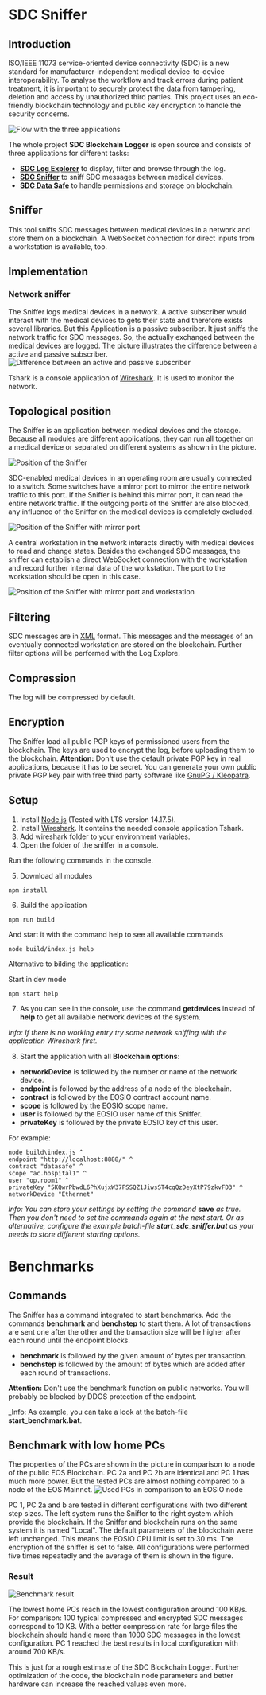 # SDC Sniffer

## Introduction
ISO/IEEE 11073 service-oriented device connectivity (SDC) is a new standard for manufacturer-independent medical device-to-device interoperability. To analyse the workflow and track errors during patient treatment, it is important to securely protect the data from tampering, deletion and access by unauthorized third parties. This project uses an eco-friendly blockchain technology and public key encryption to handle the security concerns.

![Flow with the three applications](./doc/img/encryption.png "Usage of the applications")

The whole project **SDC Blockchain Logger** is open source and consists of three applications for different tasks:
- [**SDC Log Explorer**](https://github.com/KevinTuncer/sdc-log-explorer) to display, filter and browse through the log.
- [**SDC Sniffer**](https://github.com/KevinTuncer/sdc-sniffer) to sniff SDC messages between medical devices. 
- [**SDC Data Safe**](https://github.com/KevinTuncer/sdc-data-safe) to handle permissions and storage on blockchain.

## Sniffer
This tool sniffs SDC messages between medical devices in a network and store them on a blockchain. A WebSocket connection for direct inputs from a workstation is available, too.

## Implementation

### Network sniffer
The Sniffer logs medical devices in a network. A active subscriber would interact with the medical devices to gets their state and therefore exists several libraries. But this Application is a passive subscriber. It just sniffs the network traffic for SDC messages. So, the actually exchanged between the medical devices are logged. The picture illustrates the difference between a active and passive subscriber.
![Difference between an active and passive subscriber](./doc/img/active_passive_difference.png "Difference between an active and passive subscriber")

Tshark is a console application of [Wireshark](https://www.wireshark.org). It is used to monitor the network.

## Topological position
The Sniffer is an application between medical devices and the storage. Because all modules are different applications, they can run all together on a medical device or separated on different systems as shown in the picture.

![Position of the Sniffer](./doc/img/sniffer_position.png "Position of the Sniffer")

SDC-enabled medical devices in an operating room are usually connected to a switch. Some switches have a mirror port to mirror the entire network traffic to this port. If the Sniffer is behind this mirror port, it can read the entire network traffic.
If the outgoing ports of the Sniffer are also blocked, any influence of the Sniffer on the medical devices is completely excluded.

![Position of the Sniffer with mirror port](./doc/img/mirrorport.png "Position of the Sniffer with mirror port")

A central workstation in the network interacts directly with medical devices to read and change states. Besides the exchanged SDC messages, the sniffer can establish a direct WebSocket connection with the workstation and record further internal data of the workstation. The port to the workstation should be open in this case.

![Position of the Sniffer with mirror port and workstation](./doc/img/mirrorport_workstation.png "Position of the Sniffer with mirror port and workstation")

## Filtering
SDC messages are in [XML](https://de.wikipedia.org/wiki/Extensible_Markup_Language) format. This messages and the messages of an eventually connected workstation are stored on the blockchain. Further filter options will be performed with the Log Explore.

## Compression
The log will be compressed by default.

## Encryption
The Sniffer load all public PGP keys of permissioned users from the blockchain. The keys are used to encrypt the log, before uploading them to the blockchain. **Attention:** Don't use the default private PGP key in real applications, because it has to be secret. You can generate your own public private PGP key pair with free third party software like [GnuPG / Kleopatra](https://www.openpgp.org/software/kleopatra/).

## Setup
1. Install [Node.js](https://nodejs.org) (Tested with LTS version 14.17.5).
2. Install [Wireshark](https://www.wireshark.org). It contains the needed console application Tshark.
3. Add wireshark folder to your environment variables.
4. Open the folder of the sniffer in a console.

Run the following commands in the console.

5. Download all modules
```properties
npm install
```
6. Build the application
```properties
npm run build
```
And start it with the command help to see all available commands
```properties
node build/index.js help
```
Alternative to bilding the application:

Start in dev mode
```properties
npm start help
```
7. As you can see in the console, use the command **getdevices**  instead of **help** to get all available network devices of the system.

_Info: If there is no working entry try some network sniffing with the application Wireshark first._

8. Start the application with all **Blockchain options**:
- **networkDevice** is followed by the number or name of the network device.
- **endpoint** is followed by the address of a node of the blockchain.
- **contract** is followed by the EOSIO contract account name.
- **scope** is followed by the EOSIO scope name.
- **user** is followed by the EOSIO user name of this Sniffer.
- **privateKey** is followed by the private EOSIO key of this user.

For example:

```properties
node build\index.js ^
endpoint "http://localhost:8888/" ^
contract "datasafe" ^
scope "ac.hospital1" ^
user "op.room1" ^
privateKey "5KQwrPbwdL6PhXujxW37FSSQZ1JiwsST4cqQzDeyXtP79zkvFD3" ^
networkDevice "Ethernet"
```

_Info: You can store your settings by setting the command_ **save** _as true. Then you don't need to set the commands again at the next start. Or as alternative, configure the example batch-file **start_sdc_sniffer.bat** as your needs to store different starting options._


# Benchmarks

## Commands
The Sniffer has a command integrated to start benchmarks. Add the commands **benchmark** and **benchstep** to start them. A lot of transactions are sent one after the other and the transaction size will be higher after each round until the endpoint blocks.
- **benchmark** is followed by the given amount of bytes per transaction.
- **benchstep** is followed by the amount of bytes which are added after each round of transactions.

 **Attention:** Don't use the benchmark function on public networks. You will probably be blocked by DDOS protection of the endpoint.

 _Info: As example, you can take a look at the batch-file **start_benchmark.bat**.

## Benchmark with low home PCs
The properties of the PCs are shown in the picture in comparison to a node of the public EOS Blockchain. PC 2a and PC 2b are identical and PC 1 has much more power. But the tested PCs are almost nothing compared to a node of the EOS Mainnet. 
![Used PCs in comparison to an EOSIO node](./doc/img/banchmarks_pcs.png "Used PCs for benchmarks in comparison to an EOSIO node")

PC 1, PC 2a and b are tested in different configurations with two different step sizes. The left system runs the Sniffer to the right system which provide the blockchain. If the Sniffer and blockchain runs on the same system it is named "Local". The default parameters of the blockchain were left unchanged. This means the EOSIO CPU limit is set to 30 ms. The encryption of the sniffer is set to false. All configurations were performed five times repeatedly and the average of them is shown in the figure.

### Result

![Benchmark result](./doc/img/transfer_rate.png "Benchmark result with low home PCs")

The lowest home PCs reach in the lowest configuration around 100 KB/s. For comparison: 100 typical compressed and encrypted SDC messages correspond to 10 KB. With a better compression rate for large files the blockchain should handle more than 1000 SDC messages in the lowest configuration. PC 1 reached the best results in local configuration with around 700 KB/s.

This is just for a rough estimate of the SDC Blockchain Logger. Further optimization of the code, the blockchain node parameters and better hardware can increase the reached values even more.